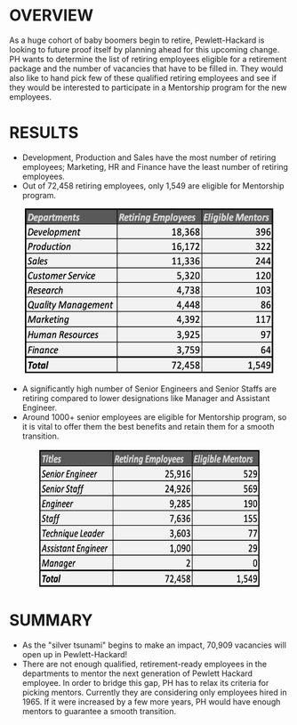 # OVERVIEW
  As a huge cohort of baby boomers begin to retire, Pewlett-Hackard is looking to future proof itself by planning ahead for this upcoming change. PH wants to determine the list of retiring employees eligible for a retirement package and the number of vacancies that have to be filled in. They would also like to hand pick few of these qualified retiring employees and see if they would be interested to participate in a Mentorship program for the new employees. 

# RESULTS 
* Development, Production and Sales have the most number of retiring employees; Marketing, HR and Finance have the least number of retiring employees.
* Out of 72,458 retiring employees, only 1,549 are eligible for Mentorship program.
<p align='center'>
<img src="https://github.com/yazhcodes/Pewlett-Hackard-Analysis/blob/main/Challenge/Images/Retirees%20and%20Mentors%20by%20Department.png" width=450 height=300 align></img>
</p>

* A significantly high number of Senior Engineers and Senior Staffs are retiring compared to lower designations like Manager and Assistant Engineer.
* Around 1000+ senior employees are eligible for Mentorship program, so it is vital to offer them the best benefits and retain them for a smooth transition.
<p align='center'>
<img src="https://github.com/yazhcodes/Pewlett-Hackard-Analysis/blob/main/Challenge/Images/Retirees%20and%20Mentors%20by%20Title.png" width=400 height=250></img>
</p>

# SUMMARY
* As the "silver tsunami" begins to make an impact, 70,909 vacancies will open up in Pewlett-Hackard!
* There are not enough qualified, retirement-ready employees in the departments to mentor the next generation of Pewlett Hackard employee. In order to bridge this gap, PH has to relax its criteria for picking mentors. Currently they are considering only employees hired in 1965. If it were increased by a few more years, PH would have enough mentors to guarantee a smooth transition.
